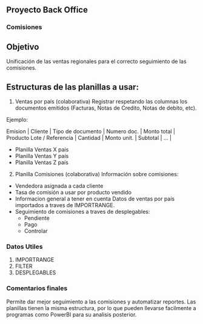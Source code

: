 ## Proyecto Back Office

### Comisiones

## Objetivo
Unificación de las ventas regionales para el correcto seguimiento de las comisiones. 

## Estructuras de las planillas a usar:

1. Ventas por país (colaborativa)
Registrar respetando las columnas los documentos emitidos (Facturas, Notas de Credito, Notas de debito, etc).

Ejemplo:

Emision | Cliente | Tipo de documento | Numero doc. | Monto total | Producto Lote / Referencia | Cantidad | Monto unit. | Subtotal | ... |

- Planilla Ventas X país
- Planilla Ventas Y país
- Planilla Ventas Z país

2. Planilla Comisiones (colaborativa)
Información sobre comisiones:
- Vendedora asignada a cada cliente
- Tasa de comisión a usar por producto vendido
- Informacion general a tener en cuenta
Datos de ventas por país importados a traves de IMPORTRANGE.
- Seguimiento de comisiones a traves de desplegables:
  - Pendiente
  - Pago
  - Controlar

### Datos Utiles
1. IMPORTRANGE
2. FILTER
3. DESPLEGABLES

### Comentarios finales

Permite dar mejor seguimiento a las comisiones y automatizar reportes.
Las planillas tienen la misma estructura, por lo que pueden llevarse facilmente a programas como PowerBI para su analisis posterior.















